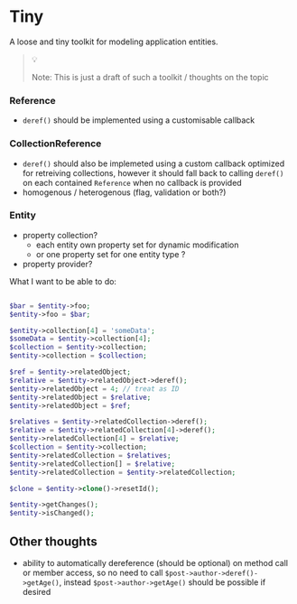 
# Tiny

A loose and tiny toolkit for modeling application entities.

> :bulb:
>
> Note: This is just a draft of such a toolkit / thoughts on the topic


### Reference

- `deref()` should be implemented using a customisable callback

### CollectionReference

- `deref()` should also be implemeted using a custom callback optimized for retreiving collections,
	however it should fall back to calling `deref()` on each contained `Reference` when no callback is provided
- homogenous / heterogenous (flag, validation or both?)



### Entity

- property collection?
	- each entity own property set for dynamic modification
	- or one property set for one entity type ?
- property provider?

What I want to be able to do:

```php

$bar = $entity->foo;
$entity->foo = $bar;

$entity->collection[4] = 'someData';
$someData = $entity->collection[4];
$collection = $entity->collection;
$entity->collection = $collection;

$ref = $entity->relatedObject;
$relative = $entity->relatedObject->deref();
$entity->relatedObject = 4; // treat as ID
$entity->relatedObject = $relative;
$entity->relatedObject = $ref;

$relatives = $entity->relatedCollection->deref();
$relative = $entity->relatedCollection[4]->deref();
$entity->relatedCollection[4] = $relative;
$collection = $entity->collection;
$entity->relatedCollection = $relatives;
$entity->relatedCollection[] = $relative;
$entity->relatedCollection = $entity->relatedCollection;

$clone = $entity->clone()->resetId();

$entity->getChanges();
$entity->isChanged();

```


## Other thoughts

- ability to automatically dereference (should be optional) on method call or member access, so no need to call `$post->author->deref()->getAge()`, instead `$post->author->getAge()` should be possible if desired

